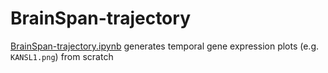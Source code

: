 # BrainSpan-trajectory
[BrainSpan-trajectory.ipynb](./BrainSpan-trajectory.ipynb) generates temporal gene expression plots (e.g. `KANSL1.png`) from scratch
